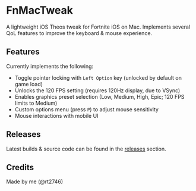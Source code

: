 # FnMacTweak

A lightweight iOS Theos tweak for Fortnite iOS on Mac. Implements several QoL features to improve the keyboard & mouse experience.

## Features
Currently implements the following:
- Toggle pointer locking with `Left Option` key (unlocked by default on game load)
- Unlocks the 120 FPS setting (requires 120Hz display, due to VSync)
- Enables graphics preset selection (Low, Medium, High, Epic; 120 FPS limits to Medium)
- Custom options menu (press `P`) to adjust mouse sensitivity
- Mouse interactions with mobile UI

## Releases
Latest builds & source code can be found in the [releases](https://github.com/rt-someone/FnMacTweak/releases/) section.

## Credits
Made by me (@rt2746)
